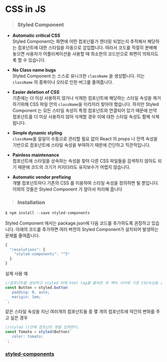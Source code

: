 # CSS in JS
> ### Styled Component
* **Automatic critical CSS**    
Styled Component는 화면에 어떤 컴포넌틑가 렌더링 되었는지 추적해서 해당하는 컴포넌트에 대한 스타일을 자동으로 삽입합니다. 따라서 코드를 적절히 분배해 놓으면 사용자가 어플리케이션을 사용할 때 최소한의 코드만으로 화면이 띄워지도록 할 수 있습니다.

* **No Class name bugs**    
Styled Component 는 스스로 유니크한 `className` 을 생성합니다. 이는 `className` 의 중복이나 오타로 인한 버그를 줄여줍니다.

* **Easier deletion of CSS**    
기존에는 더 이상 사용하지 않거나 삭제한 컴포넌트에 해당하는 스타일 속성을 제거하기위해 CSS 파일 안의 `className`을 이리저리 찾아야 했습니다. 하지만 Styled Component 는 모든 스타일 속성이 특정 컴포넌트와 연결되어 있기 때문에 만약 컴포넌트를 더 이상 사용하지 않아 삭제할 경우 이에 대한 스타일 속성도 함께 삭제됩니다.

* **Simple dynamic styling**    
 `className`을 일일이 수동으로 관리할 필요 없이 React 의 props 나 전역 속성을 기반으로 컴포넌트에 스타일 속성을 부여하기 때문에 간단하고 직관적입니다.

 * **Painless maintenance**    
 컴포넌트에 스타일을 상속하는 속성을 찾아 다른 CSS 파일들을 검색하지 않아도 되기 때문에 코드의 크기가 커지더라도 유지보수가 어렵지 않습니다.

 * **Automatic vendor prefixing**    
 개별 컴포넌트마다 기존의 CSS 를 이용하여 스타일 속성을 정의하면 될 뿐입니다. 이외의 것들은 Styled Component 가 알아서 처리해 줍니다

 > ### Installation
 ```js
$ npm install --save styled-components
 ```

 Styled Component 에서는 package.json에 다음 코드를 추가하도록 권장하고 있습니다. 아래의 코드를 추가하면 여러 버전의 Styled Component가 설치되어 발생하는 문제를 줄여줍니다.
```js
{
  "resolutions": {
    "styled-components": "^5"
  }
}
```
실제 사용 예
```js
//컴포넌트를 생성하고 styled 뒤에 html tag를 붙여준 후 백틱 사이에 기존 CSS속성을 삽입한다. 
const Button = styled.button`
   padding: 0, auto;
   marigin: 1em;
`;
```

같은 스타일 속성을 지닌 여러개의 컴포넌트들 중 몇 개의 컴포넌트에 약간의 변화를 주고 싶은 경우

```js
//styled ()안에 컴포넌트 명을 입력한다.
const Tomato = styled(Button)`
   color: tomato;
`;
```

### [styled-components](https://styled-components.com/)